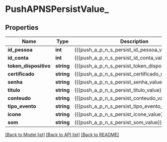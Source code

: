 # PushAPNSPersistValue_

## Properties
Name | Type | Description | Notes
------------ | ------------- | ------------- | -------------
**id_pessoa** | **int** | {{{push_a_p_n_s_persist_id_pessoa_value}}} | 
**id_conta** | **int** | {{{push_a_p_n_s_persist_id_conta_value}}} | 
**token_dispositivo** | **string** | {{{push_a_p_n_s_persist_token_dispositivo_value}}} | 
**certificado** | **string** | {{{push_a_p_n_s_persist_certificado_value}}} | 
**senha** | **string** | {{{push_a_p_n_s_persist_senha_value}}} | 
**titulo** | **string** | {{{push_a_p_n_s_persist_titulo_value}}} | 
**conteudo** | **string** | {{{push_a_p_n_s_persist_conteudo_value}}} | 
**tipo_evento** | **string** | {{{push_a_p_n_s_persist_tipo_evento_value}}} | 
**icone** | **string** | {{{push_a_p_n_s_persist_icone_value}}} | [optional] 
**som** | **string** | {{{push_a_p_n_s_persist_som_value}}} | [optional] 

[[Back to Model list]](../README.md#documentation-for-models) [[Back to API list]](../README.md#documentation-for-api-endpoints) [[Back to README]](../README.md)


